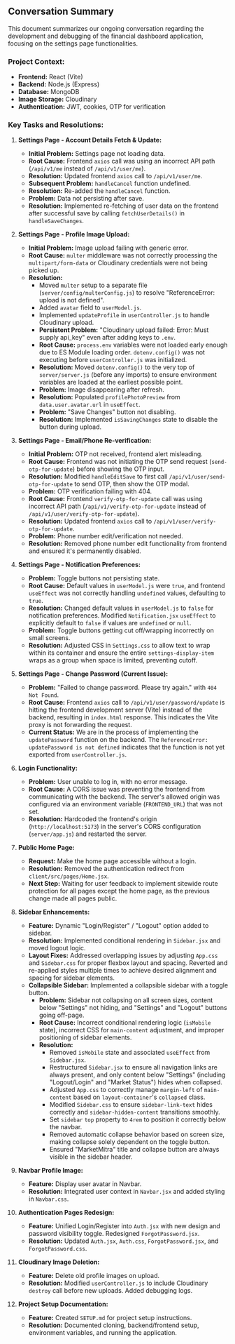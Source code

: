 ## Conversation Summary

This document summarizes our ongoing conversation regarding the development and debugging of the financial dashboard application, focusing on the settings page functionalities.

### Project Context:
*   **Frontend:** React (Vite)
*   **Backend:** Node.js (Express)
*   **Database:** MongoDB
*   **Image Storage:** Cloudinary
*   **Authentication:** JWT, cookies, OTP for verification

### Key Tasks and Resolutions:

1.  **Settings Page - Account Details Fetch & Update:**
    *   **Initial Problem:** Settings page not loading data.
    *   **Root Cause:** Frontend `axios` call was using an incorrect API path (`/api/v1/me` instead of `/api/v1/user/me`).
    *   **Resolution:** Updated frontend `axios` call to `/api/v1/user/me`.
    *   **Subsequent Problem:** `handleCancel` function undefined.
    *   **Resolution:** Re-added the `handleCancel` function.
    *   **Problem:** Data not persisting after save.
    *   **Resolution:** Implemented re-fetching of user data on the frontend after successful save by calling `fetchUserDetails()` in `handleSaveChanges`.

2.  **Settings Page - Profile Image Upload:**
    *   **Initial Problem:** Image upload failing with generic error.
    *   **Root Cause:** `multer` middleware was not correctly processing the `multipart/form-data` or Cloudinary credentials were not being picked up.
    *   **Resolution:**
        *   Moved `multer` setup to a separate file (`server/config/multerConfig.js`) to resolve "ReferenceError: upload is not defined".
        *   Added `avatar` field to `userModel.js`.
        *   Implemented `updateProfile` in `userController.js` to handle Cloudinary upload.
        *   **Persistent Problem:** "Cloudinary upload failed: Error: Must supply api_key" even after adding keys to `.env`.
        *   **Root Cause:** `process.env` variables were not loaded early enough due to ES Module loading order. `dotenv.config()` was not executing before `userController.js` was initialized.
        *   **Resolution:** Moved `dotenv.config()` to the very top of `server/server.js` (before any imports) to ensure environment variables are loaded at the earliest possible point.
        *   **Problem:** Image disappearing after refresh.
        *   **Resolution:** Populated `profilePhotoPreview` from `data.user.avatar.url` in `useEffect`.
        *   **Problem:** "Save Changes" button not disabling.
        *   **Resolution:** Implemented `isSavingChanges` state to disable the button during upload.

3.  **Settings Page - Email/Phone Re-verification:**
    *   **Initial Problem:** OTP not received, frontend alert misleading.
    *   **Root Cause:** Frontend was not initiating the OTP send request (`send-otp-for-update`) before showing the OTP input.
    *   **Resolution:** Modified `handleEditSave` to first call `/api/v1/user/send-otp-for-update` to send OTP, then show the OTP modal.
    *   **Problem:** OTP verification failing with 404.
    *   **Root Cause:** Frontend `verify-otp-for-update` call was using incorrect API path (`/api/v1/verify-otp-for-update` instead of `/api/v1/user/verify-otp-for-update`).
    *   **Resolution:** Updated frontend `axios` call to `/api/v1/user/verify-otp-for-update`.
    *   **Problem:** Phone number edit/verification not needed.
    *   **Resolution:** Removed phone number edit functionality from frontend and ensured it's permanently disabled.

4.  **Settings Page - Notification Preferences:**
    *   **Problem:** Toggle buttons not persisting state.
    *   **Root Cause:** Default values in `userModel.js` were `true`, and frontend `useEffect` was not correctly handling `undefined` values, defaulting to `true`.
    *   **Resolution:** Changed default values in `userModel.js` to `false` for notification preferences. Modified `Notification.jsx` `useEffect` to explicitly default to `false` if values are `undefined` or `null`.
    *   **Problem:** Toggle buttons getting cut off/wrapping incorrectly on small screens.
    *   **Resolution:** Adjusted CSS in `Settings.css` to allow text to wrap within its container and ensure the entire `settings-display-item` wraps as a group when space is limited, preventing cutoff.

5.  **Settings Page - Change Password (Current Issue):**
    *   **Problem:** "Failed to change password. Please try again." with `404 Not Found`.
    *   **Root Cause:** Frontend `axios` call to `/api/v1/user/password/update` is hitting the frontend development server (Vite) instead of the backend, resulting in `index.html` response. This indicates the Vite proxy is not forwarding the request.
    *   **Current Status:** We are in the process of implementing the `updatePassword` function on the backend. The `ReferenceError: updatePassword is not defined` indicates that the function is not yet exported from `userController.js`.

6.  **Login Functionality:**
    *   **Problem:** User unable to log in, with no error message.
    *   **Root Cause:** A CORS issue was preventing the frontend from communicating with the backend. The server's allowed origin was configured via an environment variable (`FRONTEND_URL`) that was not set.
    *   **Resolution:** Hardcoded the frontend's origin (`http://localhost:5173`) in the server's CORS configuration (`server/app.js`) and restarted the server.

7.  **Public Home Page:**
    *   **Request:** Make the home page accessible without a login.
    *   **Resolution:** Removed the authentication redirect from `client/src/pages/Home.jsx`.
    *   **Next Step:** Waiting for user feedback to implement sitewide route protection for all pages except the home page, as the previous change made all pages public.

8.  **Sidebar Enhancements:**
    *   **Feature:** Dynamic "Login/Register" / "Logout" option added to sidebar.
    *   **Resolution:** Implemented conditional rendering in `Sidebar.jsx` and moved logout logic.
    *   **Layout Fixes:** Addressed overlapping issues by adjusting `App.css` and `Sidebar.css` for proper flexbox layout and spacing. Reverted and re-applied styles multiple times to achieve desired alignment and spacing for sidebar elements.
    *   **Collapsible Sidebar:** Implemented a collapsible sidebar with a toggle button.
        *   **Problem:** Sidebar not collapsing on all screen sizes, content below "Settings" not hiding, and "Settings" and "Logout" buttons going off-page.
        *   **Root Cause:** Incorrect conditional rendering logic (`isMobile` state), incorrect CSS for `main-content` adjustment, and improper positioning of sidebar elements.
        *   **Resolution:**
            *   Removed `isMobile` state and associated `useEffect` from `Sidebar.jsx`.
            *   Restructured `Sidebar.jsx` to ensure all navigation links are always present, and only content below "Settings" (including "Logout/Login" and "Market Status") hides when collapsed.
            *   Adjusted `App.css` to correctly manage `margin-left` of `main-content` based on `layout-container`'s `collapsed` class.
            *   Modified `Sidebar.css` to ensure `sidebar-link-text` hides correctly and `sidebar-hidden-content` transitions smoothly.
            *   Set `sidebar` `top` property to `4rem` to position it correctly below the navbar.
            *   Removed automatic collapse behavior based on screen size, making collapse solely dependent on the toggle button.
            *   Ensured "MarketMitra" title and collapse button are always visible in the sidebar header.

9.  **Navbar Profile Image:**
    *   **Feature:** Display user avatar in Navbar.
    *   **Resolution:** Integrated user context in `Navbar.jsx` and added styling in `Navbar.css`.

10. **Authentication Pages Redesign:**
    *   **Feature:** Unified Login/Register into `Auth.jsx` with new design and password visibility toggle. Redesigned `ForgotPassword.jsx`.
    *   **Resolution:** Updated `Auth.jsx`, `Auth.css`, `ForgotPassword.jsx`, and `ForgotPassword.css`.

11. **Cloudinary Image Deletion:**
    *   **Feature:** Delete old profile images on upload.
    *   **Resolution:** Modified `userController.js` to include Cloudinary `destroy` call before new uploads. Added debugging logs.

12. **Project Setup Documentation:**
    *   **Feature:** Created `SETUP.md` for project setup instructions.
    *   **Resolution:** Documented cloning, backend/frontend setup, environment variables, and running the application.